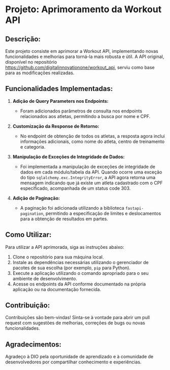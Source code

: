 # Projeto: Aprimoramento da Workout API

## Descrição:

Este projeto consiste em aprimorar a Workout API, implementando novas funcionalidades e melhorias para torná-la mais robusta e útil. A API original, disponível no repositório https://github.com/digitalinnovationone/workout_api, serviu como base para as modificações realizadas.

## Funcionalidades Implementadas:

1. **Adição de Query Parameters nos Endpoints:**
   - Foram adicionados parâmetros de consulta nos endpoints relacionados aos atletas, permitindo a busca por nome e CPF.

2. **Customização da Response de Retorno:**
   - No endpoint de obtenção de todos os atletas, a resposta agora inclui informações adicionais, como nome do atleta, centro de treinamento e categoria.

3. **Manipulação de Exceções de Integridade de Dados:**
   - Foi implementada a manipulação de exceções de integridade de dados em cada módulo/tabela da API. Quando ocorre uma exceção do tipo `sqlalchemy.exc.IntegrityError`, a API agora retorna uma mensagem indicando que já existe um atleta cadastrado com o CPF especificado, acompanhada de um status code 303.

4. **Adição de Paginação:**
   - A paginação foi adicionada utilizando a biblioteca `fastapi-pagination`, permitindo a especificação de limites e deslocamentos para a obtenção de resultados em partes.

## Como Utilizar:

Para utilizar a API aprimorada, siga as instruções abaixo:

1. Clone o repositório para sua máquina local.
2. Instale as dependências necessárias utilizando o gerenciador de pacotes de sua escolha (por exemplo, `pip` para Python).
3. Execute a aplicação utilizando o comando apropriado para o seu ambiente de desenvolvimento.
4. Acesse os endpoints da API conforme documentado na própria aplicação ou na documentação fornecida.

## Contribuição:

Contribuições são bem-vindas! Sinta-se à vontade para abrir um pull request com sugestões de melhorias, correções de bugs ou novas funcionalidades.

## Agradecimentos:

Agradeço à DIO pela oportunidade de aprendizado e à comunidade de desenvolvedores por compartilhar conhecimento e experiências.
